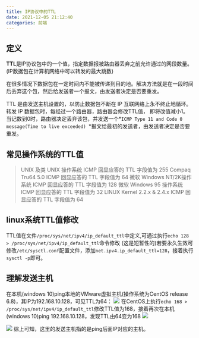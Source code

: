 ```yaml
---
title: IP协议中的TTL
date: 2021-12-05 21:12:40
categories: 前端
---
```

## 定义
**TTL**是IP协议包中的一个值，指定数据报被路由器丢弃之前允许通过的网段数量。(IP数据包在计算机网络中可以转发的最大跳数)

在很多情况下数据包在一定时间内不能被传递到目的地。解决方法就是在一段时间后丢弃这个包，然后给发送者一个报文，由发送者决定是否要重发。

TTL 是由发送主机设置的，以防止数据包不断在 IP 互联网络上永不终止地循环。转发 IP 数据包时，每经过一个路由器，路由器会修改TTL值， 即将改值减小1。当记数到0时，路由器决定丢弃该包，并发送一个*`ICMP Type 11 and Code 0 message(Time to live exceeded) `*报文给最初的发送者，由发送者决定是否要重发。

##  常见操作系统的TTL值
>UNIX 及类 UNIX 操作系统       ICMP 回显应答的 TTL 字段值为 255
Compaq Tru64 5.0             ICMP 回显应答的 TTL 字段值为 64
微软 Windows NT/2K操作系统    ICMP 回显应答的 TTL 字段值为 128
微软 Windows 95 操作系统      ICMP 回显应答的 TTL 字段值为 32
LINUX Kernel 2.2.x & 2.4.x   ICMP 回显应答的 TTL 字段值为 64

## linux系统TTL值修改
TTL值在文件`/proc/sys/net/ipv4/ip_default_ttl`中定义,可通过执行`echo 128 > /proc/sys/net/ipv4/ip_default_ttl`命令修改
(这是短暂性的)若要永久生效可修改`/etc/sysctl.conf`配置文件，添加`net.ipv4.ip_default_ttl=128`，接着执行`sysctl -p`即可。

## 理解发送主机
在本机(windows 10)ping本地的VMware虚拟主机(操作系统为CentOS release 6.8)，其IP为192.168.10.128，可见TTL为64：
![](https://upload-images.jianshu.io/upload_images/10024246-b4afcfbcee4282fa.png?imageMogr2/auto-orient/strip%7CimageView2/2/w/1240)
在CentOS上执行`echo 168 > /proc/sys/net/ipv4/ip_default_ttl`修改TTL值为168，接着再次在本机(windows 10)ping 192.168.10.128，发现TTL由64变为168
![](https://upload-images.jianshu.io/upload_images/10024246-310364058a6ab30a.png?imageMogr2/auto-orient/strip%7CimageView2/2/w/1240)

![](https://upload-images.jianshu.io/upload_images/10024246-7f502d8d6c2225a7.png?imageMogr2/auto-orient/strip%7CimageView2/2/w/1240)
综上可知，这里的发送主机指的是ping后面IP对应的主机。